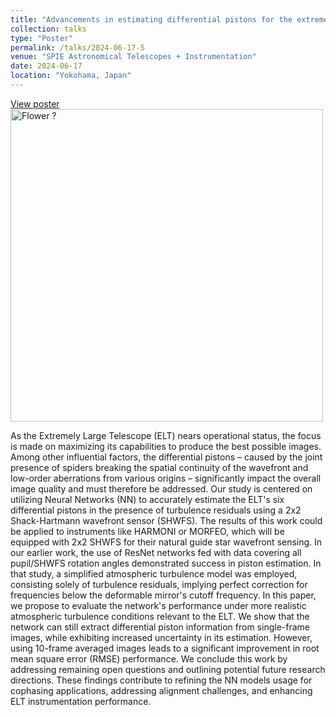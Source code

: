 ```yaml
---
title: "Advancements in estimating differential pistons for the extremely large telescope using deep learning"
collection: talks
type: "Poster"
permalink: /talks/2024-06-17-5
venue: "SPIE Astronomical Telescopes + Instrumentation"
date: 2024-06-17
location: "Yokohama, Japan"
---
```


[View poster](/files/poster_petaling_SPIE.pdf)
<br>
<img src="https://pbs.twimg.com/media/GQXpexjaIAAmmec?format=jpg&name=4096x4096" alt="Flower ?" width="500"/>

As the Extremely Large Telescope (ELT) nears operational status, the focus is made on maximizing its capabilities to produce the best possible images.
Among other influential factors, the differential pistons – caused by the joint presence of spiders breaking the spatial continuity of the wavefront and low-order aberrations from various origins – significantly impact the overall image quality and must therefore be addressed.
Our study is centered on utilizing Neural Networks (NN) to accurately estimate the ELT&apos;s six differential pistons in the presence of turbulence residuals using a 2x2 Shack-Hartmann wavefront sensor (SHWFS). The results of this work could be applied to instruments like HARMONI or MORFEO, which will be equipped with 2x2 SHWFS for their natural guide star wavefront sensing.
In our earlier work, the use of ResNet networks fed with data covering all pupil/SHWFS rotation angles demonstrated success in piston estimation. In that study, a simplified atmospheric turbulence model was employed, consisting solely of turbulence residuals, implying perfect correction for frequencies below the deformable mirror&apos;s cutoff frequency.
In this paper, we propose to evaluate the network&apos;s performance under more realistic atmospheric turbulence conditions relevant to the ELT.
We show that the network can still extract differential piston information from single-frame images, while exhibiting increased uncertainty in its estimation. However, using 10-frame averaged images leads to a significant improvement in root mean square error (RMSE) performance. We conclude this work by addressing remaining open questions and outlining potential future research directions. These findings contribute to refining the NN models usage for cophasing applications, addressing alignment challenges, and enhancing ELT instrumentation performance.

